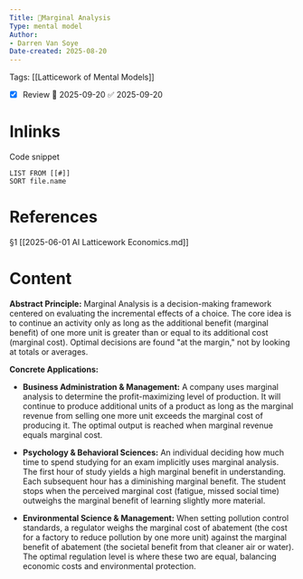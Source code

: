 ```yaml
---
Title: 🧩Marginal Analysis 
Type: mental model 
Author:
- Darren Van Soye 
Date-created: 2025-08-20
---
```

Tags: [[Latticework of Mental Models]]

- [x] Review 📅 2025-09-20 ✅ 2025-09-20
    

# Inlinks

Code snippet

```
LIST FROM [[#]]
SORT file.name
```

# References

§1 [[2025-06-01 AI Latticework Economics.md]]

# Content

**Abstract Principle:** Marginal Analysis is a decision-making framework centered on evaluating the incremental effects of a choice. The core idea is to continue an activity only as long as the additional benefit (marginal benefit) of one more unit is greater than or equal to its additional cost (marginal cost). Optimal decisions are found "at the margin," not by looking at totals or averages.

**Concrete Applications:**

- **Business Administration & Management:** A company uses marginal analysis to determine the profit-maximizing level of production. It will continue to produce additional units of a product as long as the marginal revenue from selling one more unit exceeds the marginal cost of producing it. The optimal output is reached when marginal revenue equals marginal cost.
    
- **Psychology & Behavioral Sciences:** An individual deciding how much time to spend studying for an exam implicitly uses marginal analysis. The first hour of study yields a high marginal benefit in understanding. Each subsequent hour has a diminishing marginal benefit. The student stops when the perceived marginal cost (fatigue, missed social time) outweighs the marginal benefit of learning slightly more material.
    
- **Environmental Science & Management:** When setting pollution control standards, a regulator weighs the marginal cost of abatement (the cost for a factory to reduce pollution by one more unit) against the marginal benefit of abatement (the societal benefit from that cleaner air or water). The optimal regulation level is where these two are equal, balancing economic costs and environmental protection.